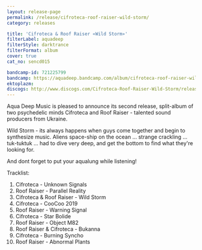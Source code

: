 ```yaml
---
layout: release-page
permalink: /release/cifroteca-roof-raiser-wild-storm/
category: releases

title: 'Cifroteca & Roof Raiser «Wild Storm»'
filterLabel: aquadeep
filterStyle: darktrance
filterFormat: album
cover: true
cat_no: sencd015

bandcamp-id: 721225799
bandcamp: https://aquadeep.bandcamp.com/album/cifroteca-roof-raiser-wild-storm
ektoplazm: 
discogs: http://www.discogs.com/Cifroteca-Roof-Raiser-Wild-Storm/release/5012131
---
```


Aqua Deep Music is pleased to announce its second release, split-album of two psychedelic minds Cifroteca and Roof Raiser - talented sound producers from Ukraine.

Wild Storm - its always happens when guys come together and begin to synthesize music. Aliens space-ship on the ocean ... strange crackling ... tuk-tuktuk ... had to dive very deep, and get the bottom to find what they're looking for.

And dont forget to put your aqualung while listening!

Tracklist:

01. Cifroteca - Unknown Signals
02. Roof Raiser - Parallel Reality
03. Cifroteca & Roof Raiser - Wild Storm
04. Cifroteca - CooCoo 2019
05. Roof Raiser - Warning Signal
06. Cifroteca - Star Bolide
07. Roof Raiser - Object M82
08. Roof Raiser & Cifroteca - Bukanna
09. Cifroteca - Burning Syncho
10. Roof Raiser - Abnormal Plants
